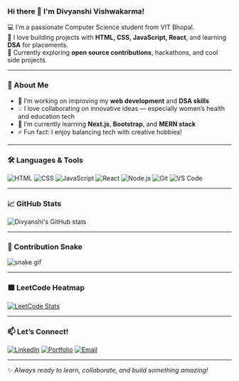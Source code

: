 ### Hi there 👋 I'm Divyanshi Vishwakarma!

💻 I’m a passionate Computer Science student from VIT Bhopal.  
🚀 I love building projects with **HTML, CSS, JavaScript, React**, and learning **DSA** for placements.  
🎯 Currently exploring **open source contributions**, hackathons, and cool side projects.

---

### 🌟 About Me
- 🔭 I’m working on improving my **web development** and **DSA skills**
- 💡 I love collaborating on innovative ideas — especially women’s health and education tech
- 🌱 I’m currently learning **Next.js**, **Bootstrap**, and **MERN stack**
- ⚡ Fun fact: I enjoy balancing tech with creative hobbies!

---

### 🛠️ Languages & Tools
![HTML](https://img.shields.io/badge/-HTML5-E34F26?logo=html5&logoColor=fff)
![CSS](https://img.shields.io/badge/-CSS3-1572B6?logo=css3)
![JavaScript](https://img.shields.io/badge/-JavaScript-F7DF1E?logo=javascript&logoColor=000)
![React](https://img.shields.io/badge/-React-61DAFB?logo=react&logoColor=000)
![Node.js](https://img.shields.io/badge/-Node.js-339933?logo=node.js&logoColor=fff)
![Git](https://img.shields.io/badge/-Git-F05032?logo=git&logoColor=fff)
![VS Code](https://img.shields.io/badge/-VSCode-007ACC?logo=visual-studio-code)

---

### 📈 GitHub Stats
![Divyanshi's GitHub stats](https://github-readme-stats.vercel.app/api?username=divyanshiv10&show_icons=true&theme=radical)

---

### 🐍 Contribution Snake
![snake gif](https://github.com/divyanshiv10/divyanshiv10/blob/output/github-contribution-grid-snake.svg)

---

### 🟩 LeetCode Heatmap
[![LeetCode Stats](https://leetcard.jacoblin.cool/your-leetcode-username?theme=dark&font=Karma&ext=contest)](https://leetcode.com/your-leetcode-username/)

---

### 📫 Let’s Connect!
[![LinkedIn](https://img.shields.io/badge/-LinkedIn-0A66C2?logo=linkedin&logoColor=fff)](https://www.linkedin.com/in/your-link-here)
[![Portfolio](https://img.shields.io/badge/-Portfolio-FF5722?logo=web&logoColor=fff)](your-portfolio-link)
[![Email](https://img.shields.io/badge/-Email-D14836?logo=gmail&logoColor=fff)](mailto:your-email@example.com)

---

✨ *Always ready to learn, collaborate, and build something amazing!*


<!--
**divyanshiv10/divyanshiv10** is a ✨ _special_ ✨ repository because its `README.md` (this file) appears on your GitHub profile.

Here are some ideas to get you started:

- 🔭 I’m currently working on ...
- 🌱 I’m currently learning ...
- 👯 I’m looking to collaborate on ...
- 🤔 I’m looking for help with ...
- 💬 Ask me about ...
- 📫 How to reach me: ...
- 😄 Pronouns: ...
- ⚡ Fun fact: ...
-->
